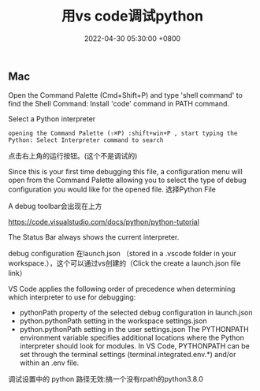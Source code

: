 ﻿---
layout: post
title: 用vs code调试python
date: 2022-04-30 05:30:00 +0800
categories: [Python]
tags: [Python]
---
## Mac
Open the Command Palette (Cmd+Shift+P) and type 'shell command' to find the Shell Command: Install 'code' command in PATH command.

Select a Python interpreter
```
opening the Command Palette (⇧⌘P) :shift+win+P , start typing the Python: Select Interpreter command to search
```
点击右上角的运行按钮。(这个不是调试的)

Since this is your first time debugging this file, a configuration menu will open from the Command Palette allowing you to select the type of debug configuration you would like for the opened file. 选择Python File

A debug toolbar会出现在上方

https://code.visualstudio.com/docs/python/python-tutorial

The Status Bar always shows the current interpreter.

debug configuration 在launch.json （stored in a .vscode folder in your workspace.），这个可以通过vs创建的（Click the create a launch.json file link）

VS Code applies the following order of precedence when determining which interpreter to use for debugging:

* pythonPath property of the selected debug configuration in launch.json
* python.pythonPath setting in the workspace settings.json
* python.pythonPath setting in the user settings.json
The PYTHONPATH environment variable specifies additional locations where the Python interpreter should look for modules. In VS Code, PYTHONPATH can be set through the terminal settings (terminal.integrated.env.*) and/or within an .env file.

调试设置中的 python 路径无效:搞一个没有rpath的python3.8.0